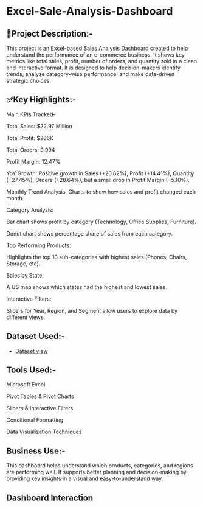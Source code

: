 # Excel-Sale-Analysis-Dashboard

## 📝Project Description:-
This project is an Excel-based Sales Analysis Dashboard created to help understand the performance of an e-commerce business. It shows key metrics like total sales, profit, number of orders, and quantity sold in a clean and interactive format. It is designed to help decision-makers identify trends, analyze category-wise performance, and make data-driven strategic choices.

## ✅Key Highlights:-
Main KPIs Tracked-

Total Sales: $22.97 Million

Total Profit: $286K

Total Orders: 9,994

Profit Margin: 12.47%

YoY Growth: Positive growth in Sales (+20.62%), Profit (+14.41%), Quantity (+27.45%), Orders (+28.64%), but a small drop in Profit Margin (−5.10%).

Monthly Trend Analysis:
Charts to show how sales and profit changed each month.

Category Analysis:

Bar chart shows profit by category (Technology, Office Supplies, Furniture).

Donut chart shows percentage share of sales from each category.

Top Performing Products:

Highlights the top 10 sub-categories with highest sales (Phones, Chairs, Storage, etc).

Sales by State:

A US map shows which states had the highest and lowest sales.

Interactive Filters:

Slicers for Year, Region, and Segment allow users to explore data by different views.

## Dataset Used:-
- <a href="https://github.com/Akanksha-verma14/Excel-Sale-Analysis-Dashboard/blob/main/E-commerce%20Sales%20Analysis%20Dahboard.xlsx">Dataset view</a>

## Tools Used:-
Microsoft Excel

Pivot Tables & Pivot Charts

Slicers & Interactive Filters

Conditional Formatting

Data Visualization Techniques

## Business Use:-
This dashboard helps understand which products, categories, and regions are performing well. It supports better planning and decision-making by providing key insights in a visual and easy-to-understand way.

## Dashboard Interaction <a href="https://github.com/Akanksha-verma14/Excel-Sale-Analysis-Dashboard/blob/main/Screenshot%202025-06-07%20032740.png"> </a>

